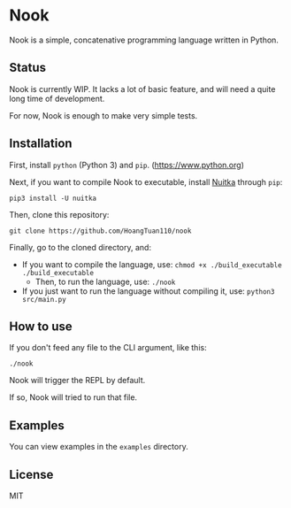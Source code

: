 # Nook

Nook is a simple, concatenative programming language written in Python.

## Status

Nook is currently WIP. It lacks a lot of basic feature, and will need a quite long time of development.

For now, Nook is enough to make very simple tests.

## Installation

First, install `python` (Python 3) and `pip`. (https://www.python.org)

Next, if you want to compile Nook to executable, install [Nuitka](https://nuitka.net) through `pip`:

```
pip3 install -U nuitka
```

Then, clone this repository:

```
git clone https://github.com/HoangTuan110/nook
```

Finally, go to the cloned directory, and:
- If you want to compile the language, use:
		```
		chmod +x ./build_executable
		./build_executable
		```
	- Then, to run the language, use:
			```
			./nook
			```
- If you just want to run the language without compiling it, use:
		```
		python3 src/main.py
		```

## How to use

If you don't feed any file to the CLI argument, like this:

```
./nook
```

Nook will trigger the REPL by default.

If so, Nook will tried to run that file.

## Examples

You can view examples in the `examples` directory.

## License

MIT
